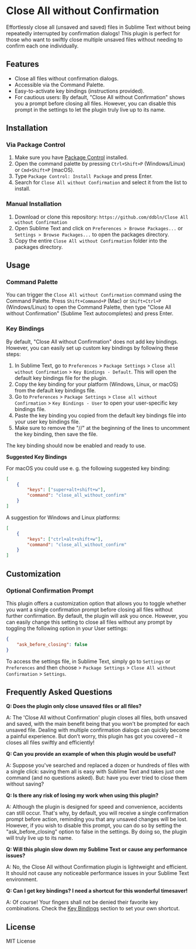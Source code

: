 # Close All without Confirmation

Effortlessly close all (unsaved and saved) files in Sublime Text without being repeatedly interrupted by confirmation dialogs! This plugin is perfect for those who want to swiftly close multiple unsaved files without needing to confirm each one individually.

## Features

- Close all files without confirmation dialogs.
- Accessible via the Command Palette.
- Easy-to-activate key bindings (instructions provided).
- For cautious users: By default, "Close All without Confirmation" shows you a prompt before closing all files. However, you can disable this prompt in the settings to let the plugin truly live up to its name.

## Installation

### Via Package Control

1. Make sure you have [Package Control](https://packagecontrol.io/installation) installed.
2. Open the command palette by pressing `Ctrl+Shift+P` (Windows/Linux) or `Cmd+Shift+P` (macOS).
3. Type `Package Control: Install Package` and press Enter.
4. Search for `Close All without Confirmation` and select it from the list to install.

### Manual Installation

1. Download or clone this repository: `https://github.com/ddbln/Close All without Confirmation`
2. Open Sublime Text and click on `Preferences > Browse Packages...` or `Settings > Browse Packages...` to open the packages directory.
3. Copy the entire `Close All without Confirmation` folder into the packages directory.

## Usage

### Command Palette

You can trigger the `Close All without Confirmation` command using the Command Palette. Press `Shift+Command+P` (Mac) or `Shift+Ctrl+P` (Windows/Linux) to open the Command Palette, then type "Close All without Confirmation" (Sublime Text autocompletes) and press Enter.

### Key Bindings

By default, "Close All without Confirmation" does not add key bindings. However, you can easily set up custom key bindings by following these steps:

1. In Sublime Text, go to `Preferences` > `Package Settings` > `Close all without Confirmation` > `Key Bindings - Default`. This will open the default key bindings file for the plugin.
2. Copy the key binding for your platform (Windows, Linux, or macOS) from the default key bindings file.
3. Go to `Preferences` > `Package Settings` > `Close all without Confirmation` > `Key Bindings - User` to open your user-specific key bindings file.
4. Paste the key binding you copied from the default key bindings file into your user key bindings file.
5. Make sure to remove the "//" at the beginning of the lines to uncomment the key binding, then save the file.

The key binding should now be enabled and ready to use.

**Suggested Key Bindings**

For macOS you could use e. g. the following suggested key binding:

````json
[
	{
		"keys": ["super+alt+shift+w"],
		"command": "close_all_without_confirm"
	}
]
````

A suggestion for Windows and Linux platforms:

```json
[
	{
		"keys": ["ctrl+alt+shift+w"],
		"command": "close_all_without_confirm"
	}
]
```


## Customization

### Optional Confirmation Prompt

This plugin offers a customization option that allows you to toggle whether you want a single confirmation prompt before closing all files without further confirmation. By default, the plugin will ask you once. However, you can easily change this setting to close all files without any prompt by toggling the following option in your User settings:

```json
{
	"ask_before_closing": false
}
```

To access the settings file, in Sublime Text, simply go to `Settings` or `Preferences` and then choose > `Package Settings` > `Close All without Confirmation` > `Settings`.

## Frequently Asked Questions

**Q: Does the plugin only close unsaved files or all files?**

A: The 'Close All without Confirmation' plugin closes all files, both unsaved and saved, with the main benefit being that you won't be prompted for each unsaved file. Dealing with multiple confirmation dialogs can quickly become a painful experience. But don’t worry, this plugin has got you covered – it closes all files swiftly and efficiently!

**Q: Can you provide an example of when this plugin would be useful?**

A: Suppose you've searched and replaced a dozen or hundreds of files with a single click: saving them all is easy with Sublime Text and takes just one command (and no questions asked). But: have you ever tried to close them without saving?

**Q: Is there any risk of losing my work when using this plugin?**

A: Although the plugin is designed for speed and convenience, accidents can still occur. That's why, by default, you will receive a single confirmation prompt before action, reminding you that any unsaved changes will be lost. However, if you wish to disable this prompt, you can do so by setting the "ask_before_closing" option to false in the settings. By doing so, the plugin will truly live up to its name.

**Q: Will this plugin slow down my Sublime Text or cause any performance issues?**

A: No, the Close All without Confirmation plugin is lightweight and efficient. It should not cause any noticeable performance issues in your Sublime Text environment.

**Q: Can I get key bindings? I need a shortcut for this wonderful timesaver!**

A: Of course! Your fingers shall not be denied their favorite key combinations. Check the [Key Bindings](#key-bindings) section to set your own shortcut.

## License

MIT License
